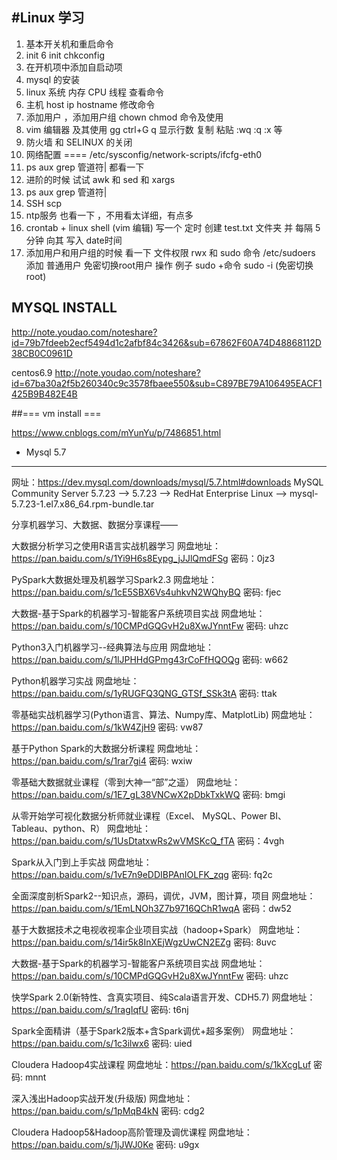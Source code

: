 #Linux 学习
----------
1. 基本开关机和重启命令
1. init 6   init   chkconfig
1. 在开机项中添加自启动项
1. mysql 的安装
1. linux 系统  内存  CPU  线程 查看命令   
1. 主机  host  ip   hostname  修改命令
1. 添加用户 ，添加用户组 chown chmod 命令及使用
1. vim 编辑器 及其使用   gg ctrl+G   q     显示行数  复制 粘贴  :wq   :q   :x 等   
1. 防火墙   和 SELINUX 的关闭  
1. 网络配置    ==== /etc/sysconfig/network-scripts/ifcfg-eth0
1. ps aux     grep      管道符|     都看一下
1. 进阶的时候 试试   awk  和 sed   和  xargs
1. ps aux     grep      管道符|
1. SSH   scp  
1. ntp服务 也看一下  ，不用看太详细，有点多
1. crontab  + linux shell (vim 编辑)   写一个 定时 创建 test.txt 文件夹  并 每隔 5分钟 向其 写入   date时间
1. 添加用户和用户组的时候  看一下  文件权限  rwx    和   sudo 命令    /etc/sudoers  添加 普通用户  免密切换root用户 操作    例子   sudo +命令     sudo  -i (免密切换root)     


## MYSQL INSTALL
http://note.youdao.com/noteshare?id=79b7fdeeb2ecf5494d1c2afbf84c3426&sub=67862F60A74D48868112D38CB0C0961D

centos6.9
http://note.youdao.com/noteshare?id=67ba30a2f5b260340c9c3578fbaee550&sub=C897BE79A106495EACF1425B9B482E4B

##=== vm install ===

https://www.cnblogs.com/mYunYu/p/7486851.html

- Mysql 5.7
----------
网址：https://dev.mysql.com/downloads/mysql/5.7.html#downloads
MySQL Community Server 5.7.23 --> 5.7.23 --> RedHat Enterprise Linux -->
mysql-5.7.23-1.el7.x86_64.rpm-bundle.tar


分享机器学习、大数据、数据分享课程——

大数据分析学习之使用R语言实战机器学习
网盘地址：https://pan.baidu.com/s/1Yi9H6s8Eypg_jJJlQmdFSg 密码：0jz3

PySpark大数据处理及机器学习Spark2.3
网盘地址：https://pan.baidu.com/s/1cE5SBX6Vs4uhkvN2WQhyBQ 密码: fjec

大数据-基于Spark的机器学习-智能客户系统项目实战
网盘地址：https://pan.baidu.com/s/10CMPdGQGvH2u8XwJYnntFw 密码: uhzc

Python3入门机器学习--经典算法与应用
网盘地址：https://pan.baidu.com/s/1lJPHHdGPmg43rCoFfHQOQg 密码: w662

Python机器学习实战
网盘地址：https://pan.baidu.com/s/1yRUGFQ3QNG_GTSf_SSk3tA 密码: ttak

零基础实战机器学习(Python语言、算法、Numpy库、MatplotLib)
网盘地址：https://pan.baidu.com/s/1kW4ZjH9 密码: vw87

基于Python Spark的大数据分析课程
网盘地址：https://pan.baidu.com/s/1rar7gi4 密码: wxiw

零基础大数据就业课程（零到大神一“部”之遥）
网盘地址：https://pan.baidu.com/s/1E7_gL38VNCwX2pDbkTxkWQ 密码: bmgi

从零开始学可视化数据分析师就业课程（Excel、 MySQL、Power BI、Tableau、python、R）
网盘地址：https://pan.baidu.com/s/1UsDtatxwRs2wVMSKcQ_fTA 密码：4vgh

Spark从入门到上手实战
网盘地址：https://pan.baidu.com/s/1vE7n9eDDIBPAnIOLFK_zqg 密码: fq2c

全面深度剖析Spark2--知识点，源码，调优，JVM，图计算，项目
网盘地址：https://pan.baidu.com/s/1EmLNOh3Z7b9716QChR1wqA 密码：dw52

基于大数据技术之电视收视率企业项目实战（hadoop+Spark）
网盘地址：https://pan.baidu.com/s/14ir5k8InXEjWgzUwCN2EZg 密码: 8uvc

大数据-基于Spark的机器学习-智能客户系统项目实战
网盘地址：https://pan.baidu.com/s/10CMPdGQGvH2u8XwJYnntFw 密码: uhzc

快学Spark 2.0(新特性、含真实项目、纯Scala语言开发、CDH5.7)
网盘地址：https://pan.baidu.com/s/1ragIqfU 密码: t6nj

Spark全面精讲（基于Spark2版本+含Spark调优+超多案例）
网盘地址：https://pan.baidu.com/s/1c3ilwx6 密码: uied

Cloudera Hadoop4实战课程
网盘地址：https://pan.baidu.com/s/1kXcgLuf 密码: mnnt

深入浅出Hadoop实战开发(升级版)
网盘地址：https://pan.baidu.com/s/1pMqB4kN 密码: cdg2

Cloudera Hadoop5&Hadoop高阶管理及调优课程
网盘地址：https://pan.baidu.com/s/1jJWJ0Ke 密码: u9gx